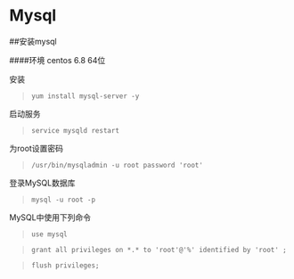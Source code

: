 # Mysql


##安装mysql

####环境 centos 6.8 64位
 
安装 
> `yum install mysql-server -y`

启动服务
>`service mysqld restart`

为root设置密码
>`/usr/bin/mysqladmin -u root password 'root'`

登录MySQL数据库
>`mysql -u root -p`

MySQL中使用下列命令
>`use mysql`

>`grant all privileges on *.* to 'root'@'%' identified by 'root' ;`

>`flush privileges;`


